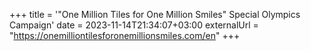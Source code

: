 +++
title = '"One Million Tiles for One Million Smiles" Special Olympics Campaign'
date = 2023-11-14T21:34:07+03:00
externalUrl = "https://onemilliontilesforonemillionsmiles.com/en"
+++
